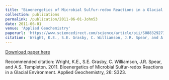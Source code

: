 ```yaml
---
title: "Bioenergetics of Microbial Sulfur-redox Reactions in a Glacial Environment"
collection: publications
permalink: /publication/2011-06-01-John53
date: 2011-06-01
venue: 'Applied Geochemistry'
paperurl: 'https://www.sciencedirect.com/science/article/pii/S0883292711001557'
citation: 'Wright, K.E., S.E. Grasby, C. Williamson, J.R. Spear, and A.S. Templeton.  2011.  Bioenergetics of Microbial Sulfur-redox Reactions in a Glacial Environment.  Applied Geochemistry, 26: S323.'
---
```


<a href='https://www.sciencedirect.com/science/article/pii/S0883292711001557'>Download paper here</a>

Recommended citation: Wright, K.E., S.E. Grasby, C. Williamson, J.R. Spear, and A.S. Templeton.  2011.  Bioenergetics of Microbial Sulfur-redox Reactions in a Glacial Environment.  Applied Geochemistry, 26: S323.